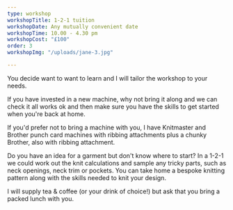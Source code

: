 ```yaml
---
type: workshop
workshopTitle: 1-2-1 tuition
workshopDate: Any mutually convenient date
workshopTime: 10.00 - 4.30 pm
workshopCost: "£100"
order: 3
workshopImg: "/uploads/jane-3.jpg"

---
```

You decide want to want to learn and I will tailor the workshop to your needs.

If you have invested in a new machine, why not bring it along and we can check it all works ok and then make sure you have the skills to get started when you're back at home.

If you'd prefer not to bring a machine with you, I have Knitmaster and Brother punch card machines with ribbing attachments plus a chunky Brother, also with ribbing attachment.

Do you have an idea for a garment but don't know where to start? In a 1-2-1 we could work out the knit calculations and sample any tricky parts, such as neck openings, neck trim or pockets. You can take home a bespoke knitting pattern along with the skills needed to knit your design.

I will supply tea & coffee (or your drink of choice!) but ask that you bring a packed lunch with you.